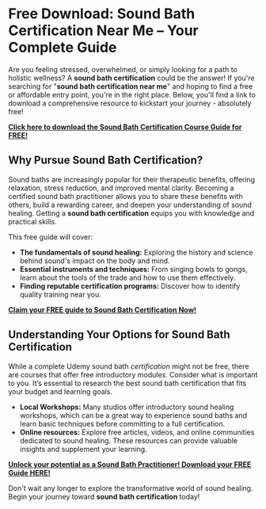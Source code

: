 # Free Download: Sound Bath Certification Near Me – Your Complete Guide

Are you feeling stressed, overwhelmed, or simply looking for a path to holistic wellness? A **sound bath certification** could be the answer! If you're searching for "**sound bath certification near me**" and hoping to find a free or affordable entry point, you're in the right place. Below, you'll find a link to download a comprehensive resource to kickstart your journey - absolutely free!

[**Click here to download the Sound Bath Certification Course Guide for FREE!**](https://udemywork.com/sound-bath-certification-near-me)

## Why Pursue Sound Bath Certification?

Sound baths are increasingly popular for their therapeutic benefits, offering relaxation, stress reduction, and improved mental clarity. Becoming a certified sound bath practitioner allows you to share these benefits with others, build a rewarding career, and deepen your understanding of sound healing. Getting a **sound bath certification** equips you with knowledge and practical skills.

This free guide will cover:
*   **The fundamentals of sound healing:** Exploring the history and science behind sound's impact on the body and mind.
*   **Essential instruments and techniques:** From singing bowls to gongs, learn about the tools of the trade and how to use them effectively.
*   **Finding reputable certification programs:** Discover how to identify quality training near you.

[**Claim your FREE guide to Sound Bath Certification Now!**](https://udemywork.com/sound-bath-certification-near-me)

## Understanding Your Options for Sound Bath Certification

While a complete Udemy sound bath *certification* might not be free, there are courses that offer free introductory modules. Consider what is important to you. It’s essential to research the best sound bath certification that fits your budget and learning goals.
*   **Local Workshops:** Many studios offer introductory sound healing workshops, which can be a great way to experience sound baths and learn basic techniques before committing to a full certification.
*   **Online resources:** Explore free articles, videos, and online communities dedicated to sound healing. These resources can provide valuable insights and supplement your learning.

[**Unlock your potential as a Sound Bath Practitioner! Download your FREE Guide HERE!**](https://udemywork.com/sound-bath-certification-near-me)

Don't wait any longer to explore the transformative world of sound healing. Begin your journey toward **sound bath certification** today!
